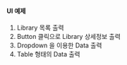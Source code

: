 #### UI 예제

1. Library 목록 출력
2. Button 클릭으로 Library 상세정보 출력
3. Dropdown 을 이용한 Data 출력
4. Table 형태의 Data 출력
